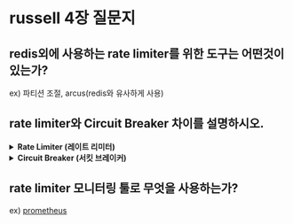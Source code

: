 # russell 4장 질문지

## redis외에 사용하는 rate limiter를 위한 도구는 어떤것이 있는가?
ex) 파티션 조절, arcus(redis와 유사하게 사용)

## rate limiter와 Circuit Breaker 차이를 설명하시오.

<details>
<summary><strong>Rate Limiter (레이트 리미터)</strong></summary>

- **목적**: 요청 속도 제한을 통한 과부하 방지
- **기능**: 시간 단위 내 허용 가능한 요청 수를 제한
- **성격**: 예방적 조치
- **핵심**: "얼마나 빨리 요청하는가?"

**주요 특징:**
- 미리 정의된 규칙에 따라 요청 차단
- 시간 기반 윈도우 사용
- 공정한 리소스 분배
- 시스템 과부하 예방

</details>

<details>
<summary><strong>Circuit Breaker (서킷 브레이커)</strong></summary>

- **목적**: 장애 전파 방지 및 시스템 복구 시간 확보
- **기능**: 실패율이 높은 서비스에 대한 호출 차단
- **성격**: 장애 발생 후 대응
- **핵심**: "서비스가 정상인가?"

**주요 특징:**
- 실패율 기반 동적 차단
- 3단계 상태 전환 (Closed/Open/Half-Open)
- 빠른 실패 처리
- 시스템 복구 시간 확보

</details>

## rate limiter 모니터링 툴로 무엇을 사용하는가?

ex) [prometheus](https://grafana.com/grafana/dashboards/14091-redis-dashboard-for-prometheus-redis-exporter-1-x/)
